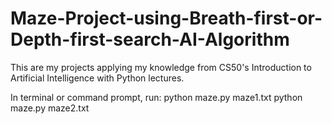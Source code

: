 # Maze-Project-using-Breath-first-or-Depth-first-search-AI-Algorithm
This are my projects applying my knowledge from CS50's Introduction to Artificial Intelligence with Python lectures.

In terminal or command prompt, run:
python maze.py maze1.txt
python maze.py maze2.txt

